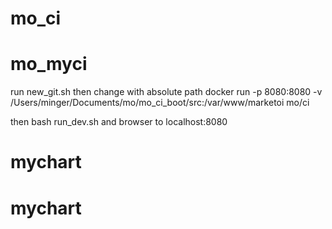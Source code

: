 # mo_ci
# mo_myci

run new_git.sh
then change with absolute path
docker run -p 8080:8080 -v /Users/minger/Documents/mo/mo_ci_boot/src:/var/www/marketoi mo/ci

then bash run_dev.sh
and browser to localhost:8080
# mychart
# mychart
